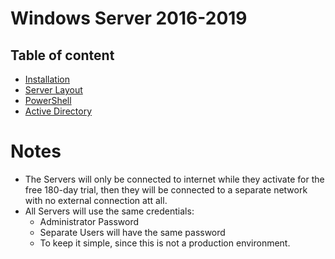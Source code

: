 # Windows Server 2016-2019

## Table of content

- [Installation](Installation)
- [Server Layout](Servers)
- [PowerShell](PowerShell)
- [Active Directory](ActiveDirectory)

# Notes

- The Servers will only be connected to internet while they activate for the free 180-day trial, then they will be connected to a separate network with no external connection att all.
- All Servers will use the same credentials:
    - Administrator Password
    - Separate Users will have the same password
    - To keep it simple, since this is not a production environment.
